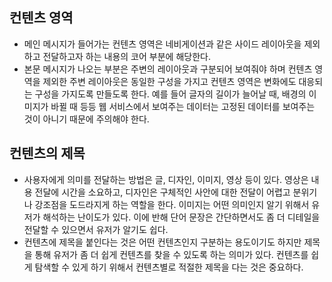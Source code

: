 ## 컨텐츠 영역
- 메인 메시지가 들어가는 컨텐츠 영역은 네비게이션과 같은 사이드 레이아웃을 제외하고 전달하고자 하는 내용의 코어 부분에 해당한다.
- 본문 메시지가 나오는 부분은 주변의 레이아웃과 구분되어 보여줘야 하며 컨텐츠 영역을 제외한 주변 레이아웃은 동일한 구성을 가지고 컨텐츠 영역은 변화에도 대응되는 구성을 가지도록 만들도록 한다. 예를 들어 글자의 길이가 늘어날 때, 배경의 이미지가 바뀔 때 등등 웹 서비스에서 보여주는 데이터는 고정된 데이터를 보여주는 것이 아니기 때문에 주의해야 한다.

## 컨텐츠의 제목
- 사용자에게 의미를 전달하는 방법은 글, 디자인, 이미지, 영상 등이 있다. 영상은 내용 전달에 시간을 소요하고, 디자인은 구체적인 사안에 대한 전달이 어렵고 분위기나 강조점을 도드라지게 하는 역할을 한다. 이미지는 어떤 의미인지 알기 위해서 유저가 해석하는 난이도가 있다. 이에 반해 단어 문장은 간단하면서도 좀 더 디테일을 전달할 수 있으면서 유저가 알기도 쉽다.
- 컨텐츠에 제목을 붙인다는 것은 어떤 컨텐츠인지 구분하는 용도이기도 하지만 제목을 통해 유저가 좀 더 쉽게 컨텐츠를 찾을 수 있도록 하는 의미가 있다. 컨텐츠를 쉽게 탐색할 수 있게 하기 위해서 컨텐츠별로 적절한 제목을 다는 것은 중요하다.
